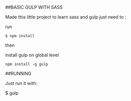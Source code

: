##BASIC GULP WITH SASS

Made this little project to learn sass and gulp
just need to :

run
```
$ npm install
```
then

install gulp on global level
```
npm install -g gulp
```
##RUNNING

Just run it with:

$ gulp
